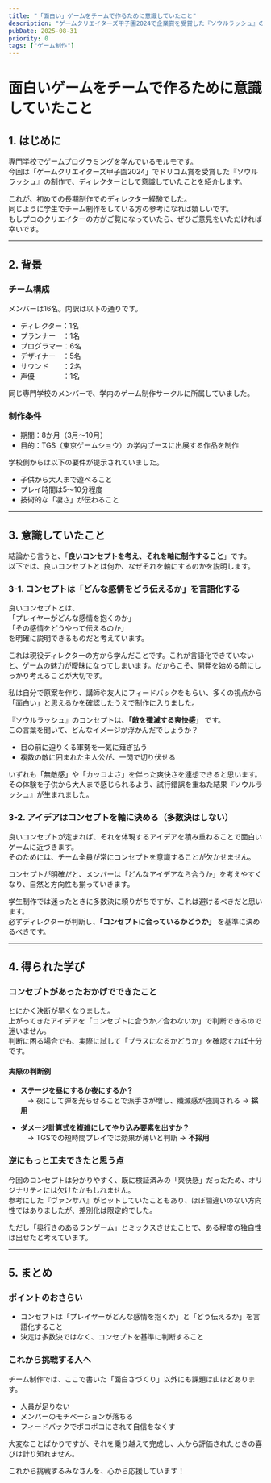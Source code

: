 ```yaml
---
title: "「面白い」ゲームをチームで作るために意識していたこと"
description: "ゲームクリエイターズ甲子園2024で企業賞を受賞した『ソウルラッシュ』の制作で、ディレクターとして意識していたことをまとめました。"
pubDate: 2025-08-31
priority: 0
tags: ["ゲーム制作"]
---
```


# 面白いゲームをチームで作るために意識していたこと

## 1. はじめに
専門学校でゲームプログラミングを学んでいるモルモです。  
今回は「ゲームクリエイターズ甲子園2024」でドリコム賞を受賞した『ソウルラッシュ』の制作で、ディレクターとして意識していたことを紹介します。  

これが、初めての長期制作でのディレクター経験でした。  
同じように学生でチーム制作をしている方の参考になれば嬉しいです。  
もしプロのクリエイターの方がご覧になっていたら、ぜひご意見をいただければ幸いです。  

---

## 2. 背景
### チーム構成
メンバーは16名。内訳は以下の通りです。  

- ディレクター：1名  
- プランナー　：1名  
- プログラマー：6名  
- デザイナー　：5名  
- サウンド　　：2名  
- 声優　　　　：1名  

同じ専門学校のメンバーで、学内のゲーム制作サークルに所属していました。  

### 制作条件
- 期間：8か月（3月〜10月）  
- 目的：TGS（東京ゲームショウ）の学内ブースに出展する作品を制作  

学校側からは以下の要件が提示されていました。  

- 子供から大人まで遊べること  
- プレイ時間は5〜10分程度  
- 技術的な「凄さ」が伝わること  

---

## 3. 意識していたこと
結論から言うと、「**良いコンセプトを考え、それを軸に制作すること**」です。  
以下では、良いコンセプトとは何か、なぜそれを軸にするのかを説明します。  

### 3-1. コンセプトは「どんな感情をどう伝えるか」を言語化する
良いコンセプトとは、  
「プレイヤーがどんな感情を抱くのか」  
「その感情をどうやって伝えるのか」  
を明確に説明できるものだと考えています。  

これは現役ディレクターの方から学んだことです。これが言語化できていないと、ゲームの魅力が曖昧になってしまいます。だからこそ、開発を始める前にしっかり考えることが大切です。  

私は自分で原案を作り、講師や友人にフィードバックをもらい、多くの視点から「面白い」と思えるかを確認したうえで制作に入りました。  

『ソウルラッシュ』のコンセプトは、**「敵を殲滅する爽快感」** です。  
この言葉を聞いて、どんなイメージが浮かんだでしょうか？  
- 目の前に迫りくる軍勢を一気に薙ぎ払う  
- 複数の敵に囲まれた主人公が、一閃で切り伏せる  

いずれも「無敵感」や「カッコよさ」を伴った爽快さを連想できると思います。  
その体験を子供から大人まで感じられるよう、試行錯誤を重ねた結果『ソウルラッシュ』が生まれました。  

### 3-2. アイデアはコンセプトを軸に決める（多数決はしない）
良いコンセプトが定まれば、それを体現するアイデアを積み重ねることで面白いゲームに近づきます。  
そのためには、チーム全員が常にコンセプトを意識することが欠かせません。  

コンセプトが明確だと、メンバーは「どんなアイデアなら合うか」を考えやすくなり、自然と方向性も揃っていきます。  

学生制作では迷ったときに多数決に頼りがちですが、これは避けるべきだと思います。  
必ずディレクターが判断し、**「コンセプトに合っているかどうか」** を基準に決めるべきです。  

---

## 4. 得られた学び
### コンセプトがあったおかげでできたこと
とにかく決断が早くなりました。  
上がってきたアイデアを「コンセプトに合うか／合わないか」で判断できるので迷いません。  
判断に困る場合でも、実際に試して「プラスになるかどうか」を確認すれば十分です。  

#### 実際の判断例
- **ステージを昼にするか夜にするか？**  
　→ 夜にして弾を光らせることで派手さが増し、殲滅感が強調される → **採用**  

- **ダメージ計算式を複雑にしてやり込み要素を出すか？**  
　→ TGSでの短時間プレイでは効果が薄いと判断 → **不採用**  

### 逆にもっと工夫できたと思う点
今回のコンセプトは分かりやすく、既に検証済みの「爽快感」だったため、オリジナリティには欠けたかもしれません。  
参考にした『ヴァンサバ』がヒットしていたこともあり、ほぼ間違いのない方向性ではありましたが、差別化は限定的でした。  

ただし「奥行きのあるランゲーム」とミックスさせたことで、ある程度の独自性は出せたと考えています。  

---

## 5. まとめ
### ポイントのおさらい
- コンセプトは「プレイヤーがどんな感情を抱くか」と「どう伝えるか」を言語化すること  
- 決定は多数決ではなく、コンセプトを基準に判断すること  

### これから挑戦する人へ
チーム制作では、ここで書いた「面白さづくり」以外にも課題は山ほどあります。  
- 人員が足りない  
- メンバーのモチベーションが落ちる  
- フィードバックでボコボコにされて自信をなくす  

大変なことばかりですが、それを乗り越えて完成し、人から評価されたときの喜びは計り知れません。  

これから挑戦するみなさんを、心から応援しています！  
